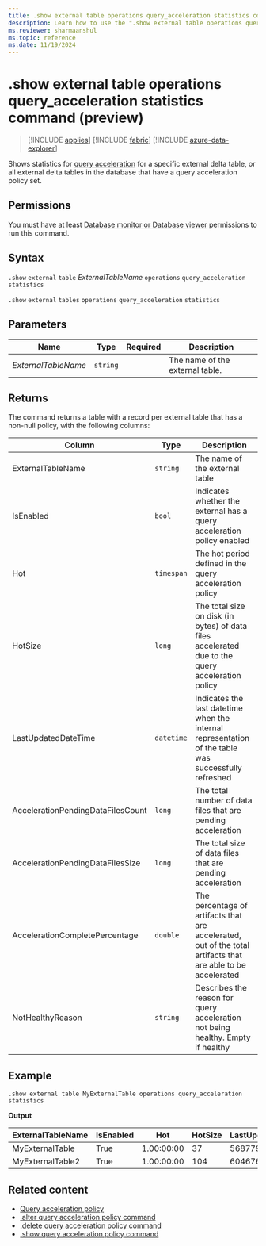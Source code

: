```yaml
---
title: .show external table operations query_acceleration statistics command (preview)
description: Learn how to use the ".show external table operations query_acceleration statistics command" to accelerate queries over external delta tables.
ms.reviewer: sharmaanshul
ms.topic: reference
ms.date: 11/19/2024
---
```

# .show external table operations query_acceleration statistics command (preview)

> [!INCLUDE [applies](../includes/applies-to-version/applies.md)] [!INCLUDE [fabric](../includes/applies-to-version/fabric.md)] [!INCLUDE [azure-data-explorer](../includes/applies-to-version/azure-data-explorer.md)]

Shows statistics for [query acceleration](query-acceleration-policy.md) for a specific external delta table, or all external delta tables in the database that have a query acceleration policy set.

## Permissions

You must have at least [Database monitor or Database viewer](../access-control/role-based-access-control.md) permissions to run this command.

## Syntax

`.show` `external` `table` *ExternalTableName* `operations` `query_acceleration` `statistics`

`.show` `external` `tables` `operations` `query_acceleration` `statistics`

## Parameters

| Name                | Type     | Required           | Description                     |
| ------------------- | -------- | ------------------ | ------------------------------- |
| *ExternalTableName* | `string` |  | The name of the external table. |

## Returns

The command returns a table with a record per external table that has a non-null policy, with the following columns:

| Column                            | Type       | Description                                                                                                  |
| --------------------------------- | ---------- | ------------------------------------------------------------------------------------------------------------ |
| ExternalTableName                 | `string`   | The name of the external table                                                                               |
| IsEnabled                         | `bool`     | Indicates whether the external has a query acceleration policy enabled                                       |
| Hot                               | `timespan` | The hot period defined in the query acceleration policy                                                      |
| HotSize                           | `long`     | The total size on disk (in bytes) of data files accelerated due to the query acceleration policy             |
| LastUpdatedDateTime               | `datetime` | Indicates the last datetime when the internal representation of the table was successfully refreshed         |
| AccelerationPendingDataFilesCount | `long`     | The total number of data files that are pending acceleration                                                 |
| AccelerationPendingDataFilesSize  | `long`     | The total size of data files that are pending acceleration                                                   |
| AccelerationCompletePercentage    | `double`   | The percentage of artifacts that are accelerated, out of the total artifacts that are able to be accelerated |
| NotHealthyReason                  | `string`   | Describes the reason for query acceleration not being healthy. Empty if healthy                              |

## Example

```Kusto
.show external table MyExternalTable operations query_acceleration statistics
```

**Output**

| ExternalTableName | IsEnabled | Hot | HotSize | LastUpdatedDateTime | AccelerationPendingDataFilesCount | AccelerationPendingDataFilesSize | AccelerationCompletePercentage | NotHealthyReason |
| --- | --- | --- | --- | --- | --- | --- | --- | --- |
| MyExternalTable | True | 1.00:00:00 | 37 | 56877928187 | 2024-08-13 19:54:47.5868860 | 0 | 100 | |
| MyExternalTable2 | True | 1.00:00:00 | 104 | 60467660293 | 2024-08-13 19:54:47.5868860 | 0 | 100 | |

## Related content

* [Query acceleration policy](query-acceleration-policy.md)
* [.alter query acceleration policy command](alter-query-acceleration-policy-command.md)
* [.delete query acceleration policy command](delete-query-acceleration-policy-command.md)
* [.show query acceleration policy command](show-query-acceleration-policy-command.md)
